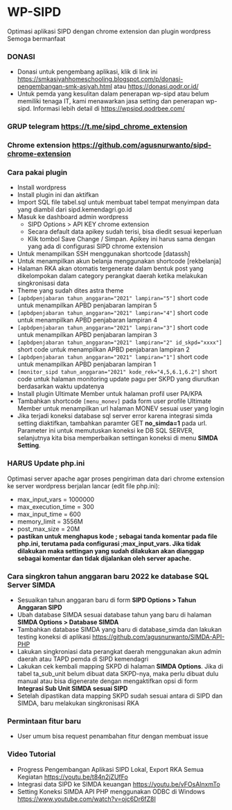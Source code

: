 # WP-SIPD
Optimasi aplikasi SIPD dengan chrome extension dan plugin wordpress
Semoga bermanfaat

### DONASI
- Donasi untuk pengembang aplikasi, klik di link ini https://smkasiyahhomeschooling.blogspot.com/p/donasi-pengembangan-smk-asiyah.html atau https://donasi.qodr.or.id/
- Untuk pemda yang kesulitan dalam penerapan wp-sipd atau belum memiliki tenaga IT, kami menawarkan jasa setting dan penerapan wp-sipd. Informasi lebih detail di https://wpsipd.qodrbee.com/

### GRUP telegram https://t.me/sipd_chrome_extension

### Chrome extension https://github.com/agusnurwanto/sipd-chrome-extension

### Cara pakai plugin
- Install wordpress
- Install plugin ini dan aktifkan
- Import SQL file tabel.sql untuk membuat tabel tempat menyimpan data yang diambil dari sipd.kemendagri.go.id
- Masuk ke dashboard admin wordpress
	- SIPD Options > API KEY chrome extension
	- Secara default data apikey sudah terisi, bisa diedit sesuai keperluan
	- Klik tombol Save Change / Simpan. Apikey ini harus sama dengan yang ada di configurasi SIPD chrome extension
- Untuk menampilkan SSH menggunakan shortcode [datassh]
- Untuk menampilkan akun belanja menggunakan shortcode [rekbelanja]
- Halaman RKA akan otomatis tergenerate dalam bentuk post yang dikelompokan dalam category perangkat daerah ketika melakukan singkronisasi data
- Theme yang sudah dites astra theme
- `[apbdpenjabaran tahun_anggaran="2021" lampiran="5"]` short code untuk menampilkan APBD penjabaran lampiran 5
- `[apbdpenjabaran tahun_anggaran="2021" lampiran="4"]` short code untuk menampilkan APBD penjabaran lampiran 4
- `[apbdpenjabaran tahun_anggaran="2021" lampiran="3"]` short code untuk menampilkan APBD penjabaran lampiran 3
- `[apbdpenjabaran tahun_anggaran="2021" lampiran="2" id_skpd="xxxx"]` short code untuk menampilkan APBD penjabaran lampiran 2
- `[apbdpenjabaran tahun_anggaran="2021" lampiran="1"]` short code untuk menampilkan APBD penjabaran lampiran 1
- `[monitor_sipd tahun_anggaran="2021" kode_rek="4,5,6.1,6.2"]` short code untuk halaman monitoring update pagu per SKPD yang diurutkan berdasarkan waktu updatenya
- Install plugin Ultimate Member untuk halaman profil user PA/KPA
- Tambahkan shortcode `[menu_monev]` pada form user profile Ultimate Member untuk menampilkan url halaman MONEV sesuai user yang login
- Jika terjadi koneksi database sql server error karena integrasi simda setting diaktifkan, tambahkan paramter GET **no_simda=1** pada url. Parameter ini untuk memutuskan koneksi ke DB SQL SERVER, selanjutnya kita bisa memperbaikan settingan koneksi di menu **SIMDA Setting**.

### HARUS Update php.ini
Optimasi server apache agar proses pengiriman data dari chrome extension ke server wordpress berjalan lancar (edit file php.ini):
- max_input_vars = 1000000
- max_execution_time = 300
- max_input_time = 600
- memory_limit = 3556M
- post_max_size = 20M
- **pastikan untuk menghapus kode ; sebagai tanda komentar pada file php.ini, terutama pada configurasi ;max_input_vars. Jika tidak dilakukan maka settingan yang sudah dilakukan akan dianggap sebagai komentar dan tidak dijalankan oleh server apache.**

### Cara singkron tahun anggaran baru 2022 ke database SQL Server SIMDA
- Sesuaikan tahun anggaran baru di form **SIPD Options > Tahun Anggaran SIPD**
- Ubah database SIMDA sesuai database tahun yang baru di halaman **SIMDA Options > Database SIMDA**
- Tambahkan database SIMDA yang baru di database_simda dan lakukan testing koneksi di aplikasi https://github.com/agusnurwanto/SIMDA-API-PHP
- Lakukan singkroniasi data perangkat daerah menggunakan akun admin daerah atau TAPD pemda di SIPD kemendagri
- Lakukan cek kembali mapping SKPD di halaman **SIMDA Options**. Jika di tabel ta_sub_unit belum dibuat data SKPD-nya, maka perlu dibuat dulu manual atau bisa digenerate dengan mengaktifkan opsi di form **Integrasi Sub Unit SIMDA sesuai SIPD**
- Setelah dipastikan data mapping SKPD sudah sesuai antara di SIPD dan SIMDA, baru melakukan singkronisasi RKA

### Permintaan fitur baru
- User umum bisa request penambahan fitur dengan membuat issue

### Video Tutorial 
- Progress Pengembangan Aplikasi SIPD Lokal, Export RKA Semua Kegiatan https://youtu.be/t84n2jZUfFo
- Integrasi data SIPD ke SIMDA keuangan https://youtu.be/vFOsAlnxmTo
- Setting Koneksi SIMDA API PHP menggunakan ODBC di Windows https://www.youtube.com/watch?v=ojc6Dr6fZ8I
